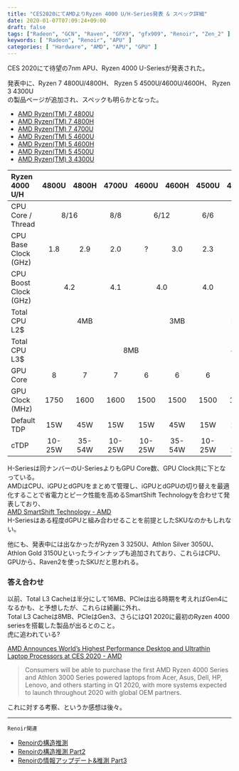 ```yaml
---
title: "CES2020にてAMDよりRyzen 4000 U/H-Series発表 & スペック詳細"
date: 2020-01-07T07:09:24+09:00
draft: false
tags: ["Radeon", "GCN", "Raven", "GFX9", "gfx909", "Renoir", "Zen_2" ]
keywords: [ "Radeon", "Renoir", "APU" ]
categories: [ "Hardware", "AMD", "APU", "GPU" ]
---
```


CES 2020にて待望の7nm APU、Ryzen 4000 U-Seriesが発表された。  

発表中に、Ryzen 7 4800U/4800H、 Ryzen 5 4500U/4600U/4600H、 Ryzen 3 4300U  
の製品ページが追加され、スペックも明らかとなった。  

 * [AMD Ryzen(TM) 7 4800U](https://www.amd.com/en/products/apu/amd-ryzen-7-4800u#product-specs)  
 * [AMD Ryzen(TM) 7 4800H](https://www.amd.com/en/products/apu/amd-ryzen-7-4800h#product-specs)  
 * [AMD Ryzen(TM) 7 4700U](https://www.amd.com/en/products/apu/amd-ryzen-7-4700u#product-specs)  
 * [AMD Ryzen(TM) 5 4600U](https://www.amd.com/en/products/apu/amd-ryzen-5-4600u#product-specs)  
 * [AMD Ryzen(TM) 5 4600H](https://www.amd.com/en/products/apu/amd-ryzen-5-4600h#product-specs)  
 * [AMD Ryzen(TM) 5 4500U](https://www.amd.com/en/products/apu/amd-ryzen-5-4500u#product-specs)  
 * [AMD Ryzen(TM) 3 4300U](https://www.amd.com/en/products/apu/amd-ryzen-3-4300u#product-specs)  

<table>
<thead>
<tr>
<th align="left">Ryzen 4000 U/H</th>
<th align="center">4800U</th>
<th align="center">4800H</th>
<th align="center">4700U</th>
<th align="center">4600U</th>
<th align="center">4600H</th>
<th align="center">4500U</th>
<th align="center">4300U</th>
</tr>
</thead>

<tbody>
<tr>
<td align="left">CPU Core / Thread</td>
<td align="center" colspan="2">8/16</td>
<td align="center">8/8</td>
<td align="center" colspan="2">6/12</td>
<td align="center">6/6</td>
<td align="center">4/4</td>
</tr>

<tr>
<td align="left">CPU Base Clock (GHz)</td>
<td align="center">1.8</td>
<td align="center">2.9</td>
<td align="center">2.0</td>
<td align="center">?</td>
<td align="center">3.0</td>
<td align="center">2.3</td>
<td align="center">2.7</td>
</tr>

<tr>
<td align="left">CPU Boost Clock (GHz)</td>
<td align="center" colspan="2">4.2</td>
<td align="center">4.1</td>
<td align="center" colspan="2">4.0</td>
<td align="center">4.0</td>
<td align="center">3.7</td>
</tr>

<tr>
<td align="left">Total CPU L2$</td>
<td align="center" colspan="3">4MB</td>
<td align="center" colspan="3">3MB</td>
<td align="center">2MB</td>
</tr>

<tr>
<td align="left">Total CPU L3$</td>
<td align="center" colspan="6">8MB</td>
<td align="center">4MB</td>
</tr>

<tr>
<td align="left">GPU Core</td>
<td align="center">8</td>
<td align="center">7</td>
<td align="center">7</td>
<td align="center">6</td>
<td align="center">6</td>
<td align="center">6</td>
<td align="center">5</td>
</tr>

<tr>
<td align="left">GPU Clock (MHz)</td>
<td align="center">1750</td>
<td align="center">1600</td>
<td align="center">1600</td>
<td align="center">1500</td>
<td align="center">1500</td>
<td align="center">1500</td>
<td align="center">1400</td>
</tr>

<tr>
<td align="left">Default TDP</td>
<td align="center">15W</td>
<td align="center">45W</td>
<td align="center">15W</td>
<td align="center">15W</td>
<td align="center">45W</td>
<td align="center">15W</td>
<td align="center">15W</td>
</tr>

<tr>
<td align="left">cTDP</td>
<td align="center">10-25W</td>
<td align="center">35-54W</td>
<td align="center">10-25W</td>
<td align="center">10-25W</td>
<td align="center">35-54W</td>
<td align="center">10-25W</td>
<td align="center">10-25W</td>
</tr>
</tbody>
</table>

<!--
| Ryzen 4000 U/H | 4800U | 4800H | 4700U | 4600U | 4600H | 4500U | 4300U |
| :--- | :---: | :---: | :---: | :---: | :---: | :---: | :---: |
| CPU Core / Thread | 8/16 | 8/16 | 8/8 | 6/12 | 6/12 | 6/6 | 4/4 |
| CPU Base Clock (GHz) | 1.8 | 2.9 | 2.0 | ? | 3.0 | 2.3 | 2.7 |
| CPU Boost Clock (GHz) | 4.2 | 4.2 | 4.1 | 4.0 | 4.0 | 4.0 | 3.7 |
| Total CPU L2$ | 4MB | 4MB | 4MB | 3MB | 3MB | 3MB | 2MB |
| Total CPU L3$ | 8MB | 8MB | 8MB | 8MB | 8MB | 8MB | 4MB |
| GPU Core | 8 | 7 | 7 | 6 | 6 | 6 | 5 |
| GPU Clock (MHz) | 1750 | 1600 | 1600 | 1500 | 1500 | 1500 | 1400 |
| Default TDP | 15W | 45W | 15W | 15W | 45W | 15W | 15W |
| cTDP | 10-25W | 35-54W | 10-25W | 10-25W | 35-54W | 10-25W | 10-25W |
-->

H-Seriesは同ナンバーのU-SeriesよりもGPU Core数、GPU Clock共に下となっている。  
AMDはCPU、iGPUとdGPUをまとめて管理し、iGPUとdGPUの切り替えを最適化することで省電力とピーク性能を高めるSmartShift Technologyを合わせて発表しており、  
[AMD SmartShift Technology - AMD](https://www.amd.com/en/technologies/smartshift)  
H-Seriesはある程度dGPUと組み合わせることを前提としたSKUなのかもしれない。  

他にも、発表中には出なかったがRyzen 3 3250U、Athlon Silver 3050U、Athlon Gold 3150Uといったラインナップも追加されており、これらはCPU、GPUから、Raven2を使ったSKUだと思われる。  

### 答え合わせ
以前、Total L3 Cacheは半分にして16MB、PCIeは出る時期を考えればGen4になるかも、と予想したが、これらは綺麗に外れ、  
Total L3 Cacheは8MB、PCIeはGen3、さらにはQ1 2020に最初のRyzen 4000 seriesを搭載した製品が出るとのこと。  
<span class="hide">虎に追われている?</span>

[AMD Announces World’s Highest Performance Desktop and Ultrathin Laptop Processors at CES 2020 - AMD](http://ir.amd.com/news-releases/news-release-details/amd-announces-worlds-highest-performance-desktop-and-ultrathin)

 > Consumers will be able to purchase the first AMD Ryzen 4000 Series and Athlon 3000 Series powered laptops from Acer, Asus, Dell, HP, Lenovo, and others starting in Q1 2020, with more systems expected to launch throughout 2020 with global OEM partners.

これに対する考察、というか感想は後々。  

<hr>
<code>Renoir関連</code>

 * [Renoirの構造推測 ](/posts/2019/11/09/renoir-guess/)  
 * [Renoirの構造推測 Part2 ](/posts/2019/12/02/renoir-guess-p2/)  
 * [Renoirの情報アップデート&推測 Part3 ](/posts/2019/12/21/renoir-guess-p3/)
